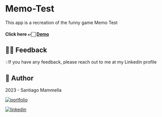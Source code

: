 # Memo-Test

This app is a recreation of the funny game Memo Test

#### Click here 👉🏻 [Demo](https://memo-test-ten.vercel.app/)

## 🤲🏻 Feedback

💡If you have any feedback, please reach out to me at my Linkedin profile

## 👤 Author

2023 - Santiago Mammella
 
[![portfolio](https://img.shields.io/badge/my_portfolio-000?style=for-the-badge&logo=ko-fi&logoColor=white)](https://github.com/santiago-mammella)

[![linkedin](https://img.shields.io/badge/linkedin-0A66C2?style=for-the-badge&logo=linkedin&logoColor=white)](https://www.linkedin.com/in/santiago-mammella-08b192263/)

